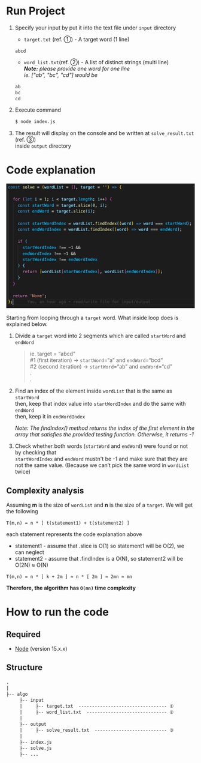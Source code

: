 # Run Project

1.  Specify your input by put it into the text file under `input` directory

    - `target.txt` (ref. ①) - A target word (1 line)

    ```
    abcd
    ```

    - `word_list.txt`(ref. ②) - A list of distinct strings (multi line)\
      ***Note:*** _please provide one word for one line_\
      _ie. ["ab", "bc", "cd"] would be_

    ```
    ab
    bc
    cd
    ```

2.  Execute command
    ```bash
    $ node index.js
    ```
3.  The result will display on the console and be written at `solve_result.txt` (ref. ③)\
    inside `output` directory

# Code explanation

![code-preview](./doc/code.png)

Starting from looping through a `target` word. What inside loop does is explained below.

1. Divide a `target` word into 2 segments which are called `startWord` and `endWord`

   > ie. target = “abcd”\
   > #1 (first iteration) -> `startWord`=“a” and `endWord`=“bcd”\
   > #2 (second iteration) -> `startWord`=“ab” and `endWord`=“cd”\
   >  .\
   >  .

2. Find an index of the element inside `wordList` that is the same as `startWord`\
    then, keep that index value into `startWordIndex` and do the same with `endWord`\
    then, keep it in `endWordIndex`

   _Note: The findIndex() method returns the index of the first element in the array that satisfies the provided testing function. Otherwise, it returns -1_

3. Check whether both words (`startWord` and `endWord`) were found or not by checking that\
   `startWordIndex` and `endWord` mustn't be -1 and make sure that they are not the same value\. (Because we can’t pick the same word in `wordList` twice)

## Complexity analysis

Assuming **m** is the size of `wordList` and **n** is the size of a `target`. We will get the following

```
T(m,n) = n * [ t(statement1) + t(statement2) ]
```
each statement represents the code explanation above
- statement1 - assume that .slice is O(1) so  statement1 will be O(2), we can neglect
- statement2 - assume that .findIndex is a O(N), so statement2 will be O(2N) ≈ O(N)
```
T(m,n) = n * [ k + 2m ] ≈ n * [ 2m ] ≈ 2mn ≈ mn
```
**Therefore, the algorithm has `O(mn)` time complexity**
# How to run the code

## Required

- [Node](https://nodejs.org/en/) (version 15.x.x)

## Structure

```
.
|
├-- algo
     ├-- input
     |     ├-- target.txt  --------------------------------- ①
     |     ├-- word_list.txt  ------------------------------ ②
     |
     ├-- output
     |     ├-- solve_result.txt  --------------------------- ③
     |
     ├-- index.js
     ├-- solve.js
     ├-- ...

```
